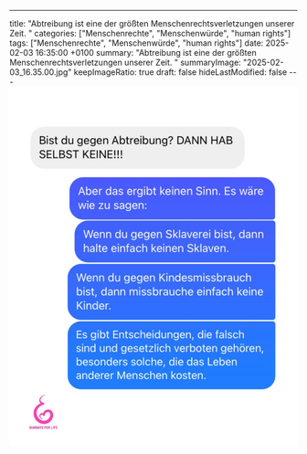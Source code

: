 ---
title: "Abtreibung ist eine der größten Menschenrechtsverletzungen unserer Zeit. "
categories: ["Menschenrechte", "Menschenwürde", "human rights"]
tags: ["Menschenrechte", "Menschenwürde", "human rights"]
date: 2025-02-03 16:35:00 +0100
summary: "Abtreibung ist eine der größten Menschenrechtsverletzungen unserer Zeit. "
summaryImage: "2025-02-03_16.35.00.jpg"
keepImageRatio: true
draft: false
hideLastModified: false
---[![Abtreibung ist eine der größten Menschenrechtsverletzungen unserer Zeit. ](2025-02-03_16.35.00.jpg "Abtreibung ist eine der größten Menschenrechtsverletzungen unserer Zeit. ")](https://www.sundaysforlife.org/de)
